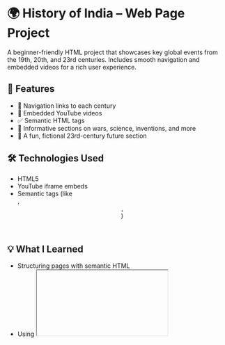 # 🌍 History of India – Web Page Project

A beginner-friendly HTML project that showcases key global events from the 19th, 20th, and 23rd centuries. Includes smooth navigation and embedded videos for a rich user experience.

## 📌 Features
- 🧭 Navigation links to each century
- 🎥 Embedded YouTube videos
- ✅ Semantic HTML tags
- 🧠 Informative sections on wars, science, inventions, and more
- 🌌 A fun, fictional 23rd-century future section

## 🛠 Technologies Used
- HTML5  
- YouTube iframe embeds  
- Semantic tags (like <section>, <header>, <footer>)

## 💡 What I Learned
- Structuring pages with semantic HTML
- Using <iframe> to embed videos
- Designing readable, educational layouts

## 📸 Screenshot
![project-screenshot](screenshot.png)  <!-- Upload your image -->

## 🔗 Live Demo (optional)
If you use GitHub Pages:  
https://roshan-470.github.io/history-of-india-webpage

## 📬 Feedback
Open to feedback or suggestions! Feel free to create an issue or message me on [LinkedIn](https://www.linkedin.com/in/roshan-hiwase/).

---
